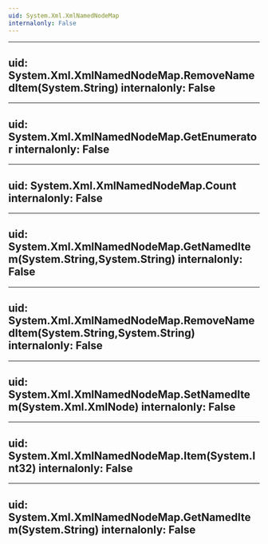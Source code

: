 ```yaml
---
uid: System.Xml.XmlNamedNodeMap
internalonly: False
---
```


---
uid: System.Xml.XmlNamedNodeMap.RemoveNamedItem(System.String)
internalonly: False
---

---
uid: System.Xml.XmlNamedNodeMap.GetEnumerator
internalonly: False
---

---
uid: System.Xml.XmlNamedNodeMap.Count
internalonly: False
---

---
uid: System.Xml.XmlNamedNodeMap.GetNamedItem(System.String,System.String)
internalonly: False
---

---
uid: System.Xml.XmlNamedNodeMap.RemoveNamedItem(System.String,System.String)
internalonly: False
---

---
uid: System.Xml.XmlNamedNodeMap.SetNamedItem(System.Xml.XmlNode)
internalonly: False
---

---
uid: System.Xml.XmlNamedNodeMap.Item(System.Int32)
internalonly: False
---

---
uid: System.Xml.XmlNamedNodeMap.GetNamedItem(System.String)
internalonly: False
---
